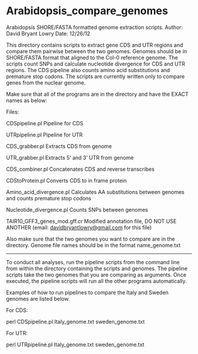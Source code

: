 Arabidopsis_compare_genomes
===========================
Arabidopsis SHORE/FASTA formatted genome extraction scripts.
Author: David Bryant Lowry
Date: 12/26/12

This directory contains scripts to extract gene CDS and UTR regions and compare them pairwise 
between the two genomes. Genomes should be in SHORE/FASTA format that aligned to the Col-0 
reference genome. The scripts count SNPs and calculate nucleotide divergence for CDS and UTR 
regions. The CDS pipeline also counts amino acid substitutions and premature stop codons. The 
scripts are currently written only to compare genes from the nuclear genome.

Make sure that all of the programs are in the directory and have the EXACT names as below:

Files:

CDSpipeline.pl  Pipeline for CDS

UTRpipeline.pl  Pipeline for UTR

CDS_grabber.pl  Extracts CDS from genome

UTR_grabber.pl  Extracts 5’ and 3’ UTR from genome

CDS_combiner.pl Concatenates CDS and reverse transcribes

CDStoProtein.pl Converts CDS to in frame protein

Amino_acid_divergence.pl  Calculates AA substitutions between genomes and counts premature stop codons 

Nucleotide_divergence.pl  Counts SNPs between genomes

TAIR10_GFF3_genes_mod.gff.cr  Modified annotation file, DO NOT USE ANOTHER (email: davidbryantlowry@gmail.com for this file)

Also make sure that the two genomes you want to compare are in the directory.
Genome file names should be in the format name_genome.txt

------------------------------------------------------------------------------

To conduct all analyses, run the pipeline scripts from the command line from within the 
directory containing the scripts and genomes. The pipeline scripts take the two genomes that 
you are comparing as arguments. Once executed, the pipeline scripts will run all the other 
programs automatically.

Examples of how to run pipelines to compare the Italy and Sweden genomes are listed below.

For CDS:

perl CDSpipeline.pl Italy_genome.txt sweden_genome.txt

For UTR:

perl UTRpipeline.pl Italy_genome.txt sweden_genome.txt
